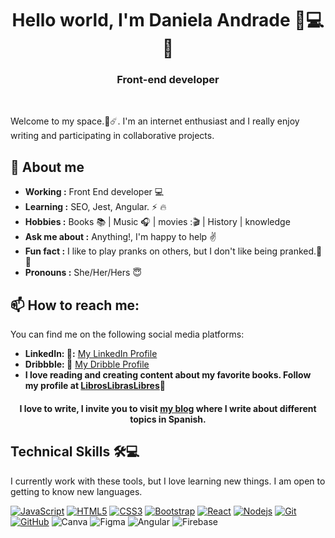 <h1 align="center"> Hello world, I'm Daniela Andrade 👋💻🌐 </h1>
<h3 align="center">  Front-end developer </h3> <br>

Welcome to my space.🚀☄️. I'm an internet enthusiast and I really enjoy writing and participating in collaborative projects.

## 🤔 About me
-  **Working :** Front End developer :computer: 
-  **Learning :** SEO, Jest, Angular. :zap: :fire:	
-  **Hobbies :** Books :books: | Music :headphones: | movies :🎬 | History | knowledge
-  **Ask me about :** Anything!, I'm happy to help :v:
-  **Fun fact :** I like to play pranks on others, but I don't like being pranked.🤡🥳 
-  **Pronouns :** She/Her/Hers :innocent:

## 📫 How to reach me: 
You can find me on the following social media platforms:
- **LinkedIn: 🔗:** [My LinkedIn Profile](https://www.linkedin.com/in/andradelopez-anadaniela/)
- **Dribbble: 🏀** [My Dribble Profile](https://dribbble.com/DanielaAndrade)
- **I love reading and creating content about my favorite books. Follow my profile at [LibrosLibrasLibres](https://www.instagram.com/libroslibreslibras?igsh=b2QyZ3M4M3d5ZWhq)📸**

<h4 align="center">I love to write, I invite you to visit <a href="https://medium.com/@danielaandrade66">my blog</a> where I write about different topics in Spanish. <h4>

## Technical Skills 🛠️💻
I currently work with these tools, but I love learning new things. I am open to getting to know new languages.

[![JavaScript](https://img.shields.io/badge/-JavaScript-black?style=flat-square&logo=javascript&link=https://github.com/LuizCarlosAbbott/)](https://github.com/LuizCarlosAbbott/)
[![HTML5](https://img.shields.io/badge/-HTML5-E34F26?style=flat-square&logo=html5&logoColor=white&link=https://github.com/LuizCarlosAbbott/)](https://github.com/LuizCarlosAbbott/)
[![CSS3](https://img.shields.io/badge/-CSS3-1572B6?style=flat-square&logo=css3&link=https://github.com/LuizCarlosAbbott/)](https://github.com/LuizCarlosAbbott/)
[![Bootstrap](https://img.shields.io/badge/-Bootstrap-563D7C?style=flat-square&logo=bootstrap&link=https://github.com/LuizCarlosAbbott/)](https://github.com/LuizCarlosAbbott/)
[![React](https://img.shields.io/badge/-React-black?style=flat-square&logo=react&link=https://github.com/LuizCarlosAbbott/)](https://github.com/LuizCarlosAbbott/)
[![Nodejs](https://img.shields.io/badge/-Nodejs-black?style=flat-square&logo=Node.js&link=https://github.com/LuizCarlosAbbott/)](https://github.com/LuizCarlosAbbott/)
[![Git](https://img.shields.io/badge/-Git-black?style=flat-square&logo=git&link=https://github.com/LuizCarlosAbbott/)](https://github.com/LuizCarlosAbbott/)
[![GitHub](https://img.shields.io/badge/-GitHub-181717?style=flat-square&logo=github&link=https://github.com/LuizCarlosAbbott/)](https://github.com/LuizCarlosAbbott/)
![Canva](https://img.shields.io/badge/Canva-%2300C4CC.svg?style=for-the-badge&logo=Canva&logoColor=white)
<img alt="Figma" src="https://img.shields.io/badge/figma-%23F24E1E.svg?style=for-the-badge&logo=figma&logoColor=white"/>
<img alt="Angular" src="https://e7.pngegg.com/pngimages/496/345/png-clipart-website-development-angularjs-application-software-javascript-javascript-icon-angle-triangle.png"/>
![Firebase](https://img.shields.io/badge/firebase-ffca28?style=flat&logo=firebase&logoColor=black)  


